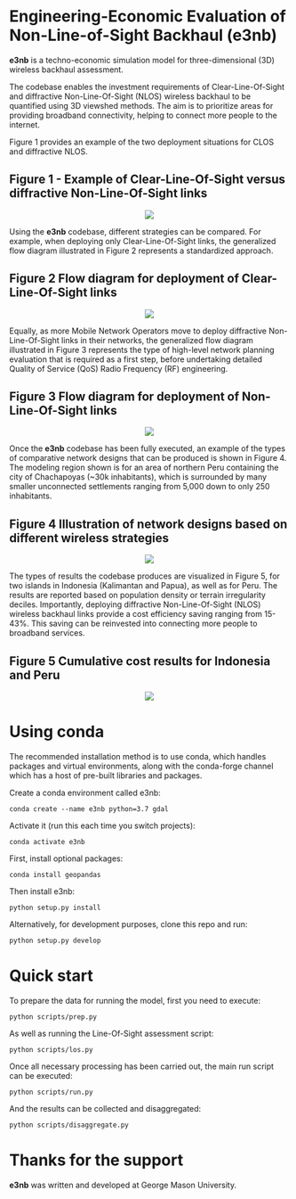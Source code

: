 Engineering-Economic Evaluation of Non-Line-of-Sight Backhaul (e3nb)
====

**e3nb** is a techno-economic simulation model for three-dimensional (3D) wireless 
backhaul assessment.

The codebase enables the investment requirements of Clear-Line-Of-Sight and diffractive
Non-Line-Of-Sight (NLOS) wireless backhaul to be quantified using 3D viewshed methods. 
The aim is to prioritize areas for providing broadband connectivity, helping to connect 
more people to the internet. 

Figure 1 provides an example of the two deployment situations for CLOS and diffractive
NLOS.

## Figure 1 - Example of Clear-Line-Of-Sight versus diffractive Non-Line-Of-Sight links

<p align="center">
  <img src="/figures/clos_vs_nlos.PNG" />
</p>

Using the **e3nb** codebase, different strategies can be compared. For example, when 
deploying only Clear-Line-Of-Sight links, the generalized flow diagram illustrated 
in Figure 2 represents a standardized approach.

## Figure 2 Flow diagram for deployment of Clear-Line-Of-Sight links

<p align="center">
  <img src="/figures/clos_flow.PNG" />
</p>

Equally, as more Mobile Network Operators move to deploy diffractive Non-Line-Of-Sight
links in their networks, the generalized flow diagram illustrated in Figure 3 represents
the type of high-level network planning evaluation that is required as a first step,
before undertaking detailed Quality of Service (QoS) Radio Frequency (RF) engineering.

## Figure 3 Flow diagram for deployment of Non-Line-Of-Sight links

<p align="center">
  <img src="/figures/nlos_flow.PNG" />
</p>

Once the **e3nb** codebase has been fully executed, an example of the types of
comparative network designs that can be produced is shown in Figure 4. The modeling
region shown is for an area of northern Peru containing the city of Chachapoyas (~30k inhabitants), which is surrounded by many smaller unconnected settlements ranging from 5,000 down to only 250 inhabitants.

## Figure 4 Illustration of network designs based on different wireless strategies

<p align="center">
  <img src="/figures/network_plot.png" />
</p>

The types of results the codebase produces are visualized in Figure 5, for two islands
in Indonesia (Kalimantan and Papua), as well as for Peru. The results are reported based
on population density or terrain irregularity deciles. Importantly, deploying diffractive
Non-Line-Of-Sight (NLOS) wireless backhaul links provide a cost efficiency saving ranging
from 15-43%. This saving can be reinvested into connecting more people to broadband
services.

## Figure 5 Cumulative cost results for Indonesia and Peru

<p align="center">
  <img src="/figures/results_panel.png" />
</p>

Using conda
==========

The recommended installation method is to use conda, which handles packages and virtual
environments, along with the conda-forge channel which has a host of pre-built libraries and
packages.

Create a conda environment called e3nb:

    conda create --name e3nb python=3.7 gdal

Activate it (run this each time you switch projects):

    conda activate e3nb

First, install optional packages:

    conda install geopandas

Then install e3nb:

    python setup.py install

Alternatively, for development purposes, clone this repo and run:

    python setup.py develop


Quick start
===========

To prepare the data for running the model, first you need to execute:

    python scripts/prep.py

As well as running the Line-Of-Sight assessment script:

    python scripts/los.py

Once all necessary processing has been carried out, the main run script can be executed:

    python scripts/run.py

And the results can be collected and disaggregated:

    python scripts/disaggregate.py


Thanks for the support
======================

**e3nb** was written and developed at George Mason University.
